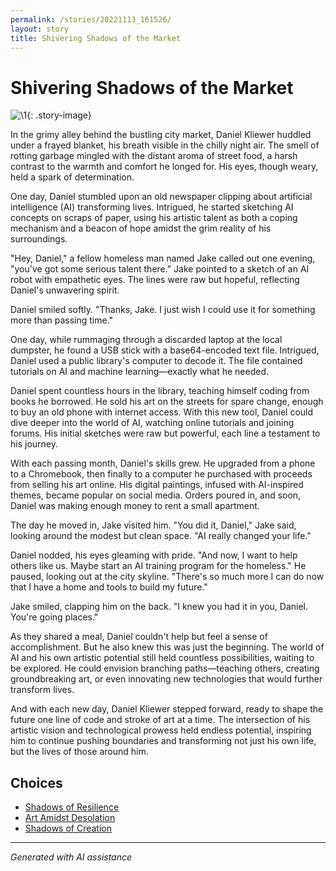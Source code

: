 ```yaml
---
permalink: /stories/20221113_161526/
layout: story
title: Shivering Shadows of the Market
---
```


# Shivering Shadows of the Market

![\1](/input_images/20221113_161526){: .story-image}

In the grimy alley behind the bustling city market, Daniel Kliewer huddled under a frayed blanket, his breath visible in the chilly night air. The smell of rotting garbage mingled with the distant aroma of street food, a harsh contrast to the warmth and comfort he longed for. His eyes, though weary, held a spark of determination.

One day, Daniel stumbled upon an old newspaper clipping about artificial intelligence (AI) transforming lives. Intrigued, he started sketching AI concepts on scraps of paper, using his artistic talent as both a coping mechanism and a beacon of hope amidst the grim reality of his surroundings.

"Hey, Daniel," a fellow homeless man named Jake called out one evening, "you've got some serious talent there." Jake pointed to a sketch of an AI robot with empathetic eyes. The lines were raw but hopeful, reflecting Daniel's unwavering spirit.

Daniel smiled softly. "Thanks, Jake. I just wish I could use it for something more than passing time."

One day, while rummaging through a discarded laptop at the local dumpster, he found a USB stick with a base64-encoded text file. Intrigued, Daniel used a public library's computer to decode it. The file contained tutorials on AI and machine learning—exactly what he needed.

Daniel spent countless hours in the library, teaching himself coding from books he borrowed. He sold his art on the streets for spare change, enough to buy an old phone with internet access. With this new tool, Daniel could dive deeper into the world of AI, watching online tutorials and joining forums. His initial sketches were raw but powerful, each line a testament to his journey.

With each passing month, Daniel's skills grew. He upgraded from a phone to a Chromebook, then finally to a computer he purchased with proceeds from selling his art online. His digital paintings, infused with AI-inspired themes, became popular on social media. Orders poured in, and soon, Daniel was making enough money to rent a small apartment.

The day he moved in, Jake visited him. "You did it, Daniel," Jake said, looking around the modest but clean space. "AI really changed your life."

Daniel nodded, his eyes gleaming with pride. "And now, I want to help others like us. Maybe start an AI training program for the homeless." He paused, looking out at the city skyline. "There's so much more I can do now that I have a home and tools to build my future."

Jake smiled, clapping him on the back. "I knew you had it in you, Daniel. You're going places."

As they shared a meal, Daniel couldn't help but feel a sense of accomplishment. But he also knew this was just the beginning. The world of AI and his own artistic potential still held countless possibilities, waiting to be explored. He could envision branching paths—teaching others, creating groundbreaking art, or even innovating new technologies that would further transform lives.

And with each new day, Daniel Kliewer stepped forward, ready to shape the future one line of code and stroke of art at a time. The intersection of his artistic vision and technological prowess held endless potential, inspiring him to continue pushing boundaries and transforming not just his own life, but the lives of those around him.


## Choices

* [Shadows of Resilience](/stories/20221013_125636)
* [Art Amidst Desolation](/stories/20221013_134808)
* [Shadows of Creation](/stories/477493740_596522203209143_8128024935578485345_n)


---
*Generated with AI assistance*
